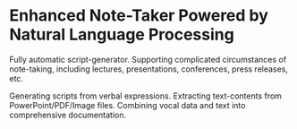 # Enhanced Note-Taker Powered by Natural Language Processing

Fully automatic script-generator. Supporting complicated circumstances of note-taking, including lectures, presentations, conferences, press releases, etc.

Generating scripts from verbal expressions. Extracting text-contents from PowerPoint/PDF/Image files. Combining vocal data and text into comprehensive documentation.
